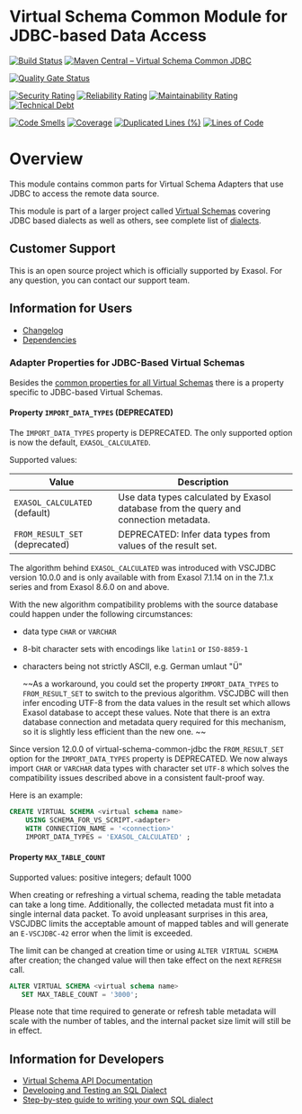 # Virtual Schema Common Module for JDBC-based Data Access

[![Build Status](https://github.com/exasol/virtual-schema-common-jdbc/actions/workflows/ci-build.yml/badge.svg)](https://github.com/exasol/virtual-schema-common-jdbc/actions/workflows/ci-build.yml)
[![Maven Central &ndash; Virtual Schema Common JDBC](https://img.shields.io/maven-central/v/com.exasol/virtual-schema-common-jdbc)](https://search.maven.org/artifact/com.exasol/virtual-schema-common-jdbc)

[![Quality Gate Status](https://sonarcloud.io/api/project_badges/measure?project=com.exasol%3Avirtual-schema-common-jdbc&metric=alert_status)](https://sonarcloud.io/dashboard?id=com.exasol%3Avirtual-schema-common-jdbc)

[![Security Rating](https://sonarcloud.io/api/project_badges/measure?project=com.exasol%3Avirtual-schema-common-jdbc&metric=security_rating)](https://sonarcloud.io/dashboard?id=com.exasol%3Avirtual-schema-common-jdbc)
[![Reliability Rating](https://sonarcloud.io/api/project_badges/measure?project=com.exasol%3Avirtual-schema-common-jdbc&metric=reliability_rating)](https://sonarcloud.io/dashboard?id=com.exasol%3Avirtual-schema-common-jdbc)
[![Maintainability Rating](https://sonarcloud.io/api/project_badges/measure?project=com.exasol%3Avirtual-schema-common-jdbc&metric=sqale_rating)](https://sonarcloud.io/dashboard?id=com.exasol%3Avirtual-schema-common-jdbc)
[![Technical Debt](https://sonarcloud.io/api/project_badges/measure?project=com.exasol%3Avirtual-schema-common-jdbc&metric=sqale_index)](https://sonarcloud.io/dashboard?id=com.exasol%3Avirtual-schema-common-jdbc)

[![Code Smells](https://sonarcloud.io/api/project_badges/measure?project=com.exasol%3Avirtual-schema-common-jdbc&metric=code_smells)](https://sonarcloud.io/dashboard?id=com.exasol%3Avirtual-schema-common-jdbc)
[![Coverage](https://sonarcloud.io/api/project_badges/measure?project=com.exasol%3Avirtual-schema-common-jdbc&metric=coverage)](https://sonarcloud.io/dashboard?id=com.exasol%3Avirtual-schema-common-jdbc)
[![Duplicated Lines (%)](https://sonarcloud.io/api/project_badges/measure?project=com.exasol%3Avirtual-schema-common-jdbc&metric=duplicated_lines_density)](https://sonarcloud.io/dashboard?id=com.exasol%3Avirtual-schema-common-jdbc)
[![Lines of Code](https://sonarcloud.io/api/project_badges/measure?project=com.exasol%3Avirtual-schema-common-jdbc&metric=ncloc)](https://sonarcloud.io/dashboard?id=com.exasol%3Avirtual-schema-common-jdbc)

# Overview

This module contains common parts for Virtual Schema Adapters that use JDBC to access the remote data source.

This module is part of a larger project called [Virtual Schemas](https://github.com/exasol/virtual-schemas) covering JDBC based dialects as well as others, see complete list of [dialects](https://github.com/exasol/virtual-schemas/blob/main/doc/user-guide/dialects.md).


## Customer Support

This is an open source project which is officially supported by Exasol. For any question, you can contact our support team.

## Information for Users

* [Changelog](doc/changes/changelog.md)
* [Dependencies](dependencies.md)

### Adapter Properties for JDBC-Based Virtual Schemas

Besides the [common properties for all Virtual Schemas](https://docs.exasol.com/db/latest/database_concepts/virtual_schema/adapter_properties.htm#VirtualSchemaProperties) there is a property specific to JDBC-based Virtual Schemas.

#### Property `IMPORT_DATA_TYPES` (DEPRECATED)

The `IMPORT_DATA_TYPES` property is DEPRECATED. The only supported option is now the default, `EXASOL_CALCULATED`.

Supported values:

| Value                             | Description                                                                          |
|-----------------------------------|--------------------------------------------------------------------------------------|
| `EXASOL_CALCULATED` (default)     | Use data types calculated by Exasol database from the query and connection metadata. |
| `FROM_RESULT_SET`   (deprecated)  | DEPRECATED: Infer data types from values of the result set.                          |

The algorithm behind `EXASOL_CALCULATED` was introduced with VSCJDBC version 10.0.0 and is only available with from Exasol 7.1.14 on in the 7.1.x series and from Exasol 8.6.0 on and above.

With the new algorithm compatibility problems with the source database could happen under the following circumstances:

* data type `CHAR` or `VARCHAR`
* 8-bit character sets with encodings like `latin1` or `ISO-8859-1`
* characters being not strictly ASCII, e.g. German umlaut "Ü"

	~~As a workaround, you could set the property `IMPORT_DATA_TYPES` to `FROM_RESULT_SET` to switch to the previous algorithm. VSCJDBC will then infer encoding UTF-8 from the data values in the result set which allows Exasol database to accept these values. Note that there is an extra database connection and metadata query required for this mechanism, so it is slightly less efficient than the new one.	~~

Since version 12.0.0  of virtual-schema-common-jdbc the `FROM_RESULT_SET` option for the `IMPORT_DATA_TYPES` property is DEPRECATED. 
We now always import `CHAR` or `VARCHAR` data types with character set `UTF-8` which solves the compatibility issues described above in a consistent fault-proof way.

Here is an example:

```sql
CREATE VIRTUAL SCHEMA <virtual schema name>
    USING SCHEMA_FOR_VS_SCRIPT.<adapter>
    WITH CONNECTION_NAME = '<connection>'
    IMPORT_DATA_TYPES = 'EXASOL_CALCULATED' ;
```

#### Property `MAX_TABLE_COUNT`

Supported values: positive integers; default 1000

When creating or refreshing a virtual schema, reading the table metadata can take a long time. Additionally, the collected metadata must fit into a single internal data packet.
To avoid unpleasant surprises in this area, VSCJDBC limits the acceptable amount of mapped tables and will generate an `E-VSCJDBC-42` error when the limit is exceeded.

The limit can be changed at creation time or using `ALTER VIRTUAL SCHEMA` after creation; the changed value will then take effect on the next `REFRESH` call.

```sql
ALTER VIRTUAL SCHEMA <virtual schema name>
   SET MAX_TABLE_COUNT = '3000';
```

Please note that time required to generate or refresh table metadata will scale with the number of tables, and the internal packet size limit will still be in effect.

## Information for Developers

* [Virtual Schema API Documentation][vs-api]
* [Developing and Testing an SQL Dialect](doc/development/developing_a_dialect.md)
* [Step-by-step guide to writing your own SQL dialect](doc/development/step_by_step_guide_to_writing_your_own_dialect.md)

[vs-api]: https://github.com/exasol/virtual-schema-common-java/blob/main/doc/development/api/virtual_schema_api.md